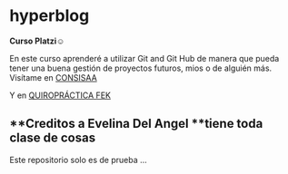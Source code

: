 # hyperblog
**Curso Platzi**:relaxed:

En este curso aprenderé a utilizar Git and Git Hub de manera que pueda tener una buena gestión de proyectos futuros, mios o de alguién más.  
Visítame en  [CONSISAA](https://consisaa.com/#welcome "CONSISAA")

Y en [QUIROPRÁCTICA FEK ](https://quiropracticofek.net/ "QUIROPRÁCTICA FEK ")

**Creditos a Evelina Del Angel
**tiene toda clase de cosas
------------
Este repositorio solo es de prueba ...
